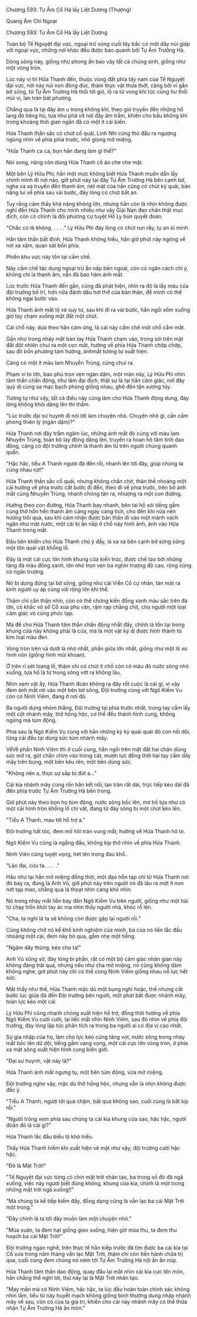 




Chương 593: Tự Âm Cổ Hà lấy Liệt Dương (Thượng)


Quang Âm Chi Ngoại

Chương 593: Tự Âm Cổ Hà lấy Liệt Dương

Toàn bộ Tế Nguyệt đại vực, ngoại trừ vùng cuối tây bắc có một dãy núi giáp với ngoại vực, những nơi khác đều được bao quanh bởi Tự Âm Trường Hà.

Dòng sông này, giống như phong ấn bao vây tất cả chúng sinh, giống như một vòng tròn.

Lúc này vị trí Hứa Thanh đến, thuộc vùng đất phía tây nam của Tế Nguyệt đại vực, nơi này núi non đông đúc, thảm thực vật thưa thớt, càng bởi vì gần bờ sông, từ Tự Âm Trường Hà thổi tới gió, lộ ra tử vong khí tức cùng hư thối mùi vị, lan tràn bát phương.

Chẳng qua là tại đây âm u trong không khí, theo gió truyền đến những hổ lang đó tiếng hú, tựa như phá vỡ nơi đây âm trầm, khiến cho bầu không khí trong khoảng thời gian ngắn đã có một ít cải biến.

Hứa Thanh thần sắc có chút cổ quái, Linh Nhi cũng thò đầu ra ngượng ngùng nhìn về phía phía trước, nhỏ giọng mở miệng.

"Hứa Thanh ca ca, bọn hắn đang làm gì thế?"

Nói xong, nàng còn dùng Hứa Thanh cổ áo che che mặt.

Một bên Lý Hữu Phỉ, hắn một mực không biết Hứa Thanh muốn dẫn lấy chính mình đi nơi nào, giờ phút này tại đây Tự Âm Trường Hà bên cạnh bờ, nghe xa xa truyền đến thanh âm, nét mặt của hắn cũng có chút kỳ quái, bản năng lui về phía sau vài bước, đáy lòng có chút bất an.

Tuy rằng cảm thấy khả năng không lớn, nhưng hắn còn là nhịn không được nghĩ đến Hứa Thanh cho mình nhiều như vậy Giải Nan đan chân thật mục đích, còn có chính là đối phương cự tuyệt Hồ Ly bùn quyết đoán.

"Chắc có lẽ không. . . . ." Lý Hữu Phỉ đáy lòng có chút run rẩy, tự an ủi mình.

Hắn tâm thần bất định, Hứa Thanh không hiểu, hắn giờ phút này ngóng về nơi xa xăm, quan sát bốn phía.

Phiến khu vực này tồn tại cấm chế.

Này cấm chế tác dụng ngoại trừ ẩn nấp bên ngoài, còn có ngăn cách chi ý, không chỉ là thanh âm, vẫn đã bao hàm ánh mắt.

Lúc trước Hứa Thanh đến gần, cũng đã phát hiện, nhìn ra đó là lấy máu của đội trưởng bố trí, hơn nữa đánh dấu hơi thở của bản thân, để mình có thể không ngại bước vào.

Hứa Thanh ánh mắt lộ vẻ suy tư, sau khi đi ra vài bước, hắn ngồi xổm xuống giơ tay chạm xuống mặt đất một chút.

Cái chỗ này, dựa theo hắn cảm ứng, là cái này cấm chế một chỗ cấm mắt.

Gần như trong nháy mắt bàn tay Hứa Thanh chạm vào, trong sỏi trên mặt đất đột nhiên chui ra một con mắt, hướng về phía Hứa Thanh chớp chớp, sau đó bốn phương tám hướng, ánhmắt tương tự xuất hiện.

Càng có một ít màu lam Nhuyễn Trùng, cũng chui ra.

Phạm vi to lớn, bao phủ trọn vẹn ngàn dặm, một màn này, Lý Hữu Phỉ nhìn tâm thần chấn động, như lâm đại địch, thật sự là tại hắn cảm giác, nơi đây quỷ dị cùng sa mạc bạch phong giống nhau, ghê đến tận xương tủy.

Tương tự như vậy, tất cả điều này cũng làm cho Hứa Thanh động dung, đáy lòng không khỏi dâng lên thì thầm.

"Lúc trước đại sư huynh đi nói tới làm chuyện nhỏ. Chuyện nhỏ gì, cần cấm phong thiên lý (ngàn dặm)?"

Hứa Thanh nơi đây trầm ngâm lúc, những ánh mắt đó cùng với màu lam Nhuyễn Trùng, toàn bộ lay động dâng lên, truyền ra hoan hô tâm tình dao động, càng có đội trưởng chính là thanh âm từ trên người chúng quanh quẩn.

"Hặc hặc, tiểu A Thanh ngươi đã đến rồi, nhanh lên tới đây, giúp chúng ta cùng nhau rút!"

Hứa Thanh thần sắc cổ quái, nhưng không chần chờ, thân thể nhoáng một cái hướng về phía trước cất bước đi đến, theo đi về phía trước, trên bờ ánh mắt cùng Nhuyễn Trùng, nhanh chóng tản ra, nhượng ra một con đường.

Hướng theo con đường, Hứa Thanh bay nhanh, bên tai hổ sói tiếng gầm cùng thở hổn hển thanh âm càng ngày càng tích, cho đến khi nửa nén hương trôi qua, sau khi cảm nhận được bản thân đi vào một mảnh vách ngăn như mặt nước, một cái bị ẩn nấp ở chỗ này hình ảnh, ánh vào Hứa Thanh trong mắt.

Đầu tiên khiến cho Hứa Thanh chú ý đấy, là xa xa bên cạnh bờ sừng sững một tôn quái vật khổng lồ.

Đây là một cái cực lớn hình khung cửa kiến trúc, được chế tạo bởi những tảng đá màu đồng xanh, lớn nhỏ trọn vẹn ba nghìn trượng độ cao, rộng cũng có ngàn trượng.

Nó bị dựng đứng tại bờ sông, giống như cái Viễn Cổ cự nhân, tản mát ra kinh người uy áp cùng với rộng lớn khí thế.

Thậm chí cẩn thận nhìn, còn có thể chứng kiến đồng xanh màu sắc trên đá lớn, có khắc vô số Cổ xưa phù văn, rậm rạp chằng chịt, cho người một loại cảm giác vô cùng phức tạp.

Mà để cho Hứa Thanh tâm thần chấn động nhất đấy, chính là tồn tại trong khung cửa này không phải là cửa, mà là một vật kỳ dị được hình thành từ kim loại màu đen.

Vòng tròn trên và dưới là nhỏ nhất, phần giữa lớn nhất, giống như một lò xo hình nón (giống hình mũi khoan).

Ở trên rỉ sét loang lổ, thậm chí có chút ít chỗ còn có màu đỏ nước sông nhỏ xuống, tựa hồ là từ trong sông vớt ra không lâu.

Nhìn xem vật ấy, Hứa Thanh đoán không ra đây rốt cuộc là cái gì, vì vậy đem ánh mắt rơi vào một bên bờ sông, Đội trưởng cùng với Ngô Kiếm Vu còn có Ninh Viêm, đang ở nơi đó.

Ba người dựng nhóm thẳng, Đội trưởng tại phía trước nhất, trong tay cầm lấy một cột nhánh mây, thở hồng hộc, cơ thể đều thành hình cung, không ngừng mà túm động.

Phía sau là Ngô Kiếm Vu cùng với hắn những kỳ kỳ quái quái đó con nối dõi, từng cái đều tại dùng sức túm nhánh mây.

VềVề phần Ninh Viêm thì ở cuối cùng, hắn ngồi trên mặt đất hai chân dùng sức mở ra, gót chân chìm vào trong cát, mượn lực đồng thời hai tay cầm dây mây trên bụng, một bên kêu rên, một bên dùng sức.

"Không nên a, thực sự sắp bị đứt a..."

Cái kia nhánh mây cùng rốn hắn kết nối, lan tràn rất dài, trực tiếp kéo dài đã đến phía trước Tự Âm Trường Hà bên trong.

Giờ phút này theo bọn họ túm động, nước sông bốc lên, mơ hồ tựa như có một cái hình tròn khổng lồ chi vật, đang từ đáy sông bị một chút kéo lên.

"Tiểu A Thanh, mau tới hỗ trợ a."

Đội trưởng hất tóc, đem mồ hôi trán vung mất, hướng về Hứa Thanh hô to.

Ngô Kiếm Vu cũng là ngẩng đầu, không kịp thở nhìn về phía Hứa Thanh.

Ninh Viên cũng tuyệt vọng, hét lên trong đau khổ..

"Lão đại, cứu ta. . . . ."

Hầu như tại hắn mở miệng đồng thời, một đạo hỗn tạp chỉ từ Hứa Thanh nơi đó bay ra, đúng là Anh Vũ, giờ phút này trên người nó đã lâu ra một ít non nớt tạp mao, chẳng qua là thoạt nhìn càng khó nhìn.

Nó trong nháy mắt liền bay đến Ngô Kiếm Vu trên người, giống như một hài tử chạy trốn khỏi tay ác ma nhìn thấy người nhà, khóc rồ lên.

"Cha, ta nghĩ là ta sẽ không còn được gặp lại người rồi."

Cũng không chờ nó kể khổ kinh nghiệm của mình, ba của nó liền lắc đầu nhoáng một cái, đem này bỏ qua, gầm nhẹ một tiếng.

"Ngậm dây thừng, kéo cho ta!"

Anh Vũ sững sờ, đáy lòng bi phẫn, rất có một bộ cảm giác nhân gian này không đáng trải qua, nhưng nếu như cha mở miệng, nó cũng không dám không nghe, giờ phút này chỉ có thể cùng Ninh Viêm giống nhau nỗ lực hết sức.

Mắt thấy như thế, Hứa Thanh mặc dù một bụng nghi hoặc, thế nhưng cất bước lúc giữa đã đến Đội trưởng bên người, một phát bắt được nhánh mây, toàn lực kéo một cái.

Lý Hữu Phỉ cũng nhanh chóng xuất hiện hỗ trợ, đồng thời hướng về phía Ngô Kiếm Vu cười cười, lại liếc mắt nhìn Ninh Viêm, sau đó nhìn về phía đội trưởng, đáy lòng lập tức phân tích ra trong ba người ai có địa vị cao nhất.

Sự gia nhập của họ, làm cho lực kéo cũng tăng vọt, nước sông trong nháy mắt bốc lên dữ dội, tiếng gầm vang vọng, một cái cực lớn vòng tròn, ở phía xa mặt sông xuất hiện hình cung biên giới.

"Đại sư huynh, vật này là?"

Hứa Thanh ánh mắt ngưng tụ, một bên túm động, vừa mở miệng.

Đội trưởng nghe vậy, mặc dù thở hồng hộc, nhưng vẫn là nhịn không được đắc ý.

"Tiểu A Thanh, ngươi tới quá chậm, bất quá không sao, cuối cùng là bắt kịp rồi."

"Ngươi trông xem phía sau chúng ta cái kia khung cửa sao, hặc hặc, ngươi đoán đó là cái gì?"

Hứa Thanh lắc đầu biểu lộ khó hiểu.

Thấy Hứa Thanh hiếm khi xuất hiện vẻ mặt như vậy, đội trưởng cười hặc hặc.

"Đó là Mặt Trời!"

"Tế Nguyệt đại vực từng có chín mặt trời nhân tạo, ba trong số đó đã ngã xuống, việc này ngươi biết đúng không, khung cửa kia, chính là một trong những mặt trời ngã xuống!!"

"Mà chúng ta kế tiếp kiếm đấy, đồng dạng cũng là vẫn lạc ba cái Mặt Trời một trong."

"Đây chính là ta tới đây muốn làm một chuyện nhỏ."

"Mùa xuân, ta đem hạt giống gieo xuống, hiện giờ mùa thu, ta đem thu hoạch ba cái Mặt Trời!"

Đội trưởng ngạo nghễ, trên thực tế hắn kiếp trước đã tìm được ba cái kia tại Cổ xưa trong năm tháng vẫn lạc Mặt Trời, thậm chí còn tiến hành chữa trị qua, cuối cùng đem chúng nó ném tới Tự Âm Trường Hà nội ẩn ẩn núp.

Hứa Thanh tâm thần dao động, quay đầu lại mắt nhìn cái kia cực lớn môn, hắn chẳng thể nghĩ tới, thứ này lại là Mặt Trời nhân tạo.

"May mắn mà có Ninh Viêm, hặc hặc, ta lúc đầu hoàn toàn chính xác không nhìn lầm, tiểu tử này huyết mạch không giống bình thường dung nhập nhánh mây về sau, còn có của ta gia trì, khiến cho cái này nhánh mây có thể thừa nhận Tự Âm Trường Hà ăn mòn."




